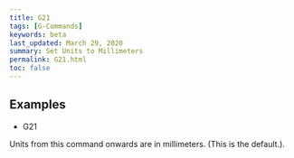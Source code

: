 ```yaml
---
title: G21
tags: [G-Commands] 
keywords: beta 
last_updated: March 29, 2020 
summary: Set Units to Millimeters 
permalink: G21.html
toc: false 
---
```



## Examples

* G21

Units from this command onwards are in millimeters. (This is the default.).

